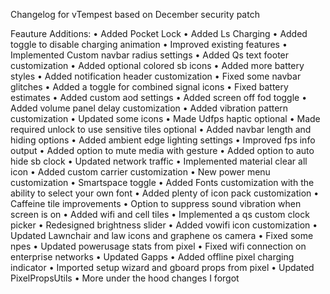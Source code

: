 Changelog for vTempest based on December security patch

Feauture Additions: 
• Added Pocket Lock
• Added Ls Charging
• Added toggle to disable charging animation
• Improved existing features 
• Implemented Custom navbar radius settings
• Added Qs text footer customization
• Added optional colored sb icons
• Added more battery styles
• Added notification header customization
• Fixed some navbar glitches
• Added a toggle for combined signal icons 
• Fixed battery estimates
• Added custom aod settings 
• Added screen off fod toggle 
• Added volume panel delay customization
• Added vibration pattern customization
• Updated some icons 
• Made Udfps haptic optional
• Made required unlock to use sensitive tiles optional
• Added navbar length and hiding options
• Added ambient edge lighting settings 
• Improved fps info output
• Added option to mute media with gesture
• Added option to auto hide sb clock
• Updated network traffic
• Implemented material clear all icon
• Added custom carrier customization
• New power menu customization
• Smartspace toggle 
• Added Fonts customization with the ability to select your own font
• Added plenty of icon pack customization 
• Caffeine tile improvements
• Option to suppress sound vibration when screen is on
• Added wifi and cell tiles
• Implemented a qs custom clock picker 
• Redesigned brightness slider 
• Added vowifi icon customization
• Updated Lawnchair and law icons and graphene os camera
• Fixed some npes
• Updated powerusage stats from pixel 
• Fixed wifi connection on enterprise networks
• Updated Gapps
• Added offline pixel charging indicator
• Imported setup wizard and gboard props from pixel
• Updated PixelPropsUtils
• More under the hood changes I forgot

